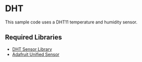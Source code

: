 # DHT

This sample code uses a DHT11 temperature and humidity sensor.

## Required Libraries

- [DHT Sensor Library](https://github.com/adafruit/DHT-sensor-library)
- [Adafruit Unified Sensor](https://github.com/adafruit/Adafruit_Sensor)
